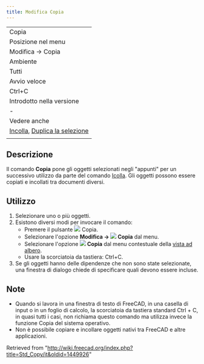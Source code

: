 ```yaml
---
title: Modifica Copia
---
```

|  |
| --- |
| Copia |
| Posizione nel menu |
| Modifica → Copia |
| Ambiente |
| Tutti |
| Avvio veloce |
| Ctrl+C |
| Introdotto nella versione |
| - |
| Vedere anche |
| [Incolla](/Std_Paste/it "Std Paste/it"), [Duplica la selezione](/Std_DuplicateSelection/it "Std DuplicateSelection/it") |
|  |

## Descrizione

Il comando **Copia** pone gli oggetti selezionati negli "appunti" per un successivo utilizzo da parte del comando [Icolla](/Std_Paste/it "Std Paste/it"). Gli oggetti possono essere copiati e incollati tra documenti diversi.

## Utilizzo

1. Selezionare uno o più oggetti.
2. Esistono diversi modi per invocare il comando:
   * Premere il pulsante ![](/images/Std_Copy.svg) Copia.
   * Selezionare l'opzione **Modifica → ![](/images/Std_Copy.svg) Copia** dal menu.
   * Selezionare l'opzione **![](/images/Std_Copy.svg) Copia** dal menu contestuale della [vista ad albero](/Tree_view/it "Tree view/it").
   * Usare la scorciatoia da tastiera: Ctrl+C.
3. Se gli oggetti hanno delle dipendenze che non sono state selezionate, una finestra di dialogo chiede di specificare quali devono essere incluse.

## Note

* Quando si lavora in una finestra di testo di FreeCAD, in una casella di input o in un foglio di calcolo, la scorciatoia da tastiera standard Ctrl + C, in quasi tutti i casi, non richiama questo comando ma utilizza invece la funzione Copia del sistema operativo.
* Non è possibile copiare e incollare oggetti nativi tra FreeCAD e altre applicazioni.

Retrieved from "<http://wiki.freecad.org/index.php?title=Std_Copy/it&oldid=1449926>"